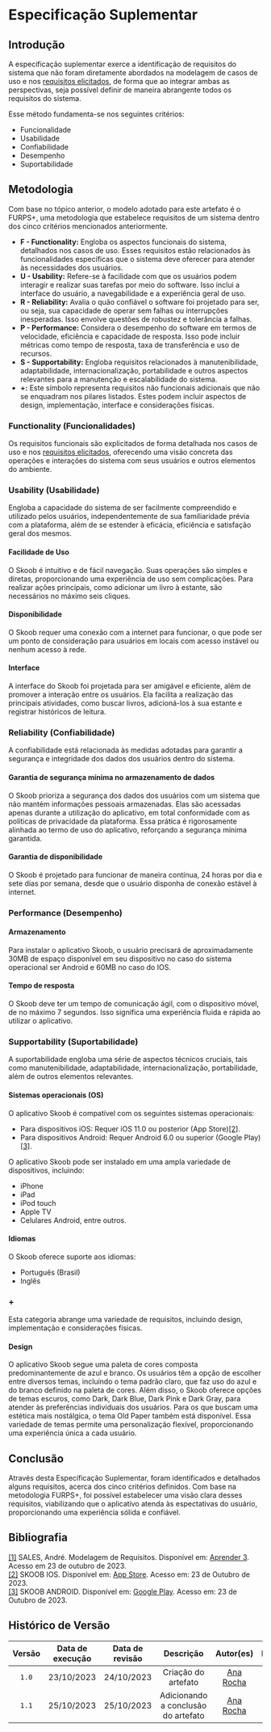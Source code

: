 # Especificação Suplementar

## Introdução

A especificação suplementar exerce a identificação de requisitos do sistema que não foram diretamente abordados na modelagem de casos de uso e nos [requisitos elicitados](../elicitacao/requisitos.md), de forma que ao integrar ambas as perspectivas, seja possível definir de maneira abrangente todos os requisitos do sistema.

Esse método fundamenta-se nos seguintes critérios:

- Funcionalidade
- Usabilidade
- Confiabilidade
- Desempenho
- Suportabilidade

## Metodologia

Com base no tópico anterior, o modelo adotado para este artefato é o FURPS+, uma metodologia que estabelece requisitos de um sistema dentro dos cinco critérios mencionados anteriormente.

- __F - Functionality:__ Engloba os aspectos funcionais do sistema, detalhados nos casos de uso. Esses requisitos estão relacionados às funcionalidades específicas que o sistema deve oferecer para atender às necessidades dos usuários.
- __U - Usability:__ Refere-se à facilidade com que os usuários podem interagir e realizar suas tarefas por meio do software. Isso inclui a interface do usuário, a navegabilidade e a experiência geral de uso.
- __R - Reliability:__ Avalia o quão confiável o software foi projetado para ser, ou seja, sua capacidade de operar sem falhas ou interrupções inesperadas. Isso envolve questões de robustez e tolerância a falhas.
- __P - Performance:__ Considera o desempenho do software em termos de velocidade, eficiência e capacidade de resposta. Isso pode incluir métricas como tempo de resposta, taxa de transferência e uso de recursos.
- __S - Supportability:__ Engloba requisitos relacionados à manutenibilidade, adaptabilidade, internacionalização, portabilidade e outros aspectos relevantes para a manutenção e escalabilidade do sistema.
- __+:__ Este símbolo representa requisitos não funcionais adicionais que não se enquadram nos pilares listados. Estes podem incluir aspectos de design, implementação, interface e considerações físicas. 

### Functionality (Funcionalidades)

Os requisitos funcionais são explicitados de forma detalhada nos casos de uso e nos [requisitos elicitados](../elicitacao/requisitos.md), oferecendo uma visão concreta das operações e interações do sistema com seus usuários e outros elementos do ambiente.

### Usability (Usabilidade)

Engloba a capacidade do sistema de ser facilmente compreendido e utilizado pelos usuários, independentemente de sua familiaridade prévia com a plataforma, além de se estender à eficácia, eficiência e satisfação geral dos mesmos.

#### Facilidade de Uso

O Skoob é intuitivo e de fácil navegação. Suas operações são simples e diretas, proporcionando uma experiência de uso sem complicações. Para realizar ações principais, como adicionar um livro à estante, são necessários no máximo seis cliques.

#### Disponibilidade

O Skoob requer uma conexão com a internet para funcionar, o que pode ser um ponto de consideração para usuários em locais com acesso instável ou nenhum acesso à rede.

#### Interface

A interface do Skoob foi projetada para ser amigável e eficiente, além de promover a interação entre os usuários. Ela facilita a realização das principais atividades, como buscar livros, adicioná-los à sua estante e registrar históricos de leitura.

### Reliability (Confiabilidade)

A confiabilidade está relacionada às medidas adotadas para garantir a segurança e integridade dos dados dos usuários dentro do sistema.

#### Garantia de segurança mínima no armazenamento de dados

O Skoob prioriza a segurança dos dados dos usuários com um sistema que não mantém informações pessoais armazenadas. Elas são acessadas apenas durante a utilização do aplicativo, em total conformidade com as políticas de privacidade da plataforma. Essa prática é rigorosamente alinhada ao termo de uso do aplicativo, reforçando a segurança mínima garantida.

#### Garantia de disponibilidade

O Skoob é projetado para funcionar de maneira contínua, 24 horas por dia e sete dias por semana, desde que o usuário disponha de conexão estável à internet.

### Performance (Desempenho)

#### Armazenamento

Para instalar o aplicativo Skoob, o usuário precisará de aproximadamente 30MB de espaço disponível em seu dispositivo no caso do sistema operacional ser Android e 60MB no caso do IOS.

#### Tempo de resposta

O Skoob deve ter um tempo de comunicação ágil, com o dispositivo móvel, de no máximo 7 segundos. Isso significa uma experiência fluida e rápida ao utilizar o aplicativo.

### Supportability (Suportabilidade)

A suportabilidade engloba uma série de aspectos técnicos cruciais, tais como manutenibilidade, adaptabilidade, internacionalização, portabilidade, além de outros elementos relevantes.

#### Sistemas operacionais (OS)

O aplicativo Skoob é compatível com os seguintes sistemas operacionais:

- Para dispositivos iOS: Requer iOS 11.0 ou posterior (App Store)<a id="a" href="#bb">[2]</a>.
- Para dispositivos Android: Requer Android 6.0 ou superior (Google Play)<a id="a" href="#cc">[3]</a>.

O aplicativo Skoob pode ser instalado em uma ampla variedade de dispositivos, incluindo:

- iPhone
- iPad
- iPod touch
- Apple TV
- Celulares Android, entre outros.

#### Idiomas

O Skoob oferece suporte aos idiomas:

- Português (Brasil)
- Inglês

### +

Esta categoria abrange uma variedade de requisitos, incluindo design, implementação e considerações físicas.

#### Design

O aplicativo Skoob segue uma paleta de cores composta predominantemente de azul e branco. Os usuários têm a opção de escolher entre diversos temas, incluindo o tema padrão claro, que faz uso do azul e do branco definido na paleta de cores. Além disso, o Skoob oferece opções de temas escuros, como Dark, Dark Blue, Dark Pink e Dark Gray, para atender às preferências individuais dos usuários. Para os que buscam uma estética mais nostálgica, o tema Old Paper também está disponível. Essa variedade de temas permite uma personalização flexível, proporcionando uma experiência única a cada usuário.

## Conclusão

Através desta Especificação Suplementar, foram identificados e detalhados alguns requisitos, acerca dos cinco critérios definidos. Com base na metodologia FURPS+, foi possível estabelecer uma visão clara desses requisitos, viabilizando que o aplicativo atenda às espectativas do usuário, proporcionando uma experiência sólida e confiável.

## Bibliografia

<a id="aa" href="#a">[1]</a> SALES, André. Modelagem de Requisitos. Disponível em: [Aprender 3](https://aprender3.unb.br/pluginfile.php/2692803/mod_resource/content/1/Requisitos%20-%20Aula%20013a.pdf). Acesso em 23 de outubro de 2023.<br>
<a id="bb" href="#a">[2]</a> SKOOB IOS. Disponível em: [App Store](https://apps.apple.com/br/app/skoob-organize-suas-leituras/id904670263). Acesso em: 23 de Outubro de 2023.<br>
<a id="cc" href="#a">[3]</a> SKOOB ANDROID. Disponível em: [Google Play](https://play.google.com/store/apps/details?id=com.gaudium.skoob). Acesso em: 23 de Outubro de 2023.<br>

## Histórico de Versão

| Versão | Data de execução | Data de revisão |             Descrição             |                      Autor(es)                       |                     Revisor(es)                      |
| :----: | :--------------: | :-------------: | :-------------------------------: | :--------------------------------------------------: | :--------------------------------------------------: |
| `1.0`  |    23/10/2023    |   24/10/2023    | Criação do artefato |   [Ana Rocha](https://github.com/anaaroch)    | [Rafael Amancio](https://github.com/Rafael-gc) |
| `1.1`  |    25/10/2023    |   25/10/2023    | Adicionando a conclusão do artefato |   [Ana Rocha](https://github.com/anaaroch)    | Todos |

